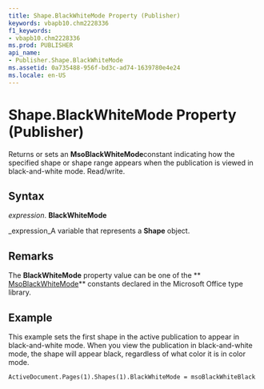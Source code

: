 ```yaml
---
title: Shape.BlackWhiteMode Property (Publisher)
keywords: vbapb10.chm2228336
f1_keywords:
- vbapb10.chm2228336
ms.prod: PUBLISHER
api_name:
- Publisher.Shape.BlackWhiteMode
ms.assetid: 0a735488-956f-bd3c-ad74-1639780e4e24
ms.locale: en-US
---
```



# Shape.BlackWhiteMode Property (Publisher)

Returns or sets an  **MsoBlackWhiteMode**constant indicating how the specified shape or shape range appears when the publication is viewed in black-and-white mode. Read/write.


## Syntax

 _expression_. **BlackWhiteMode**

 _expression_A variable that represents a  **Shape** object.


## Remarks

The  **BlackWhiteMode** property value can be one of the ** [MsoBlackWhiteMode](http://msdn.microsoft.com/library/msoblackwhitemode-enumeration-office%28Office.15%29.aspx)** constants declared in the Microsoft Office type library.


## Example

This example sets the first shape in the active publication to appear in black-and-white mode. When you view the publication in black-and-white mode, the shape will appear black, regardless of what color it is in color mode.


```vb
ActiveDocument.Pages(1).Shapes(1).BlackWhiteMode = msoBlackWhiteBlack
```


